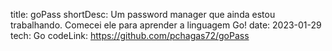 title: goPass
shortDesc: Um password manager que ainda estou trabalhando. Comecei ele para aprender a linguagem Go!
date: 2023-01-29
tech: Go
codeLink: https://github.com/pchagas72/goPass
